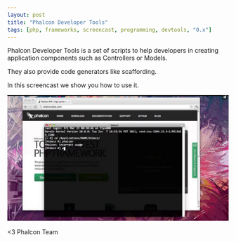 ```yaml
---
layout: post
title: "Phalcon Developer Tools"
tags: [php, frameworks, screencast, programming, devtools, "0.x"]
---
```


Phalcon Developer Tools is a set of scripts to help developers in creating application components such as Controllers or Models. 

They also provide code generators like scaffording. 

In this screencast we show you how to use it.

[![Phalcon Developer Tools](/assets/files/2012-03-23-devtools-screencast.png)](https://vimeo.com/39035250 "Phalcon Developer Tools - Click to Watch!")

<3
Phalcon Team